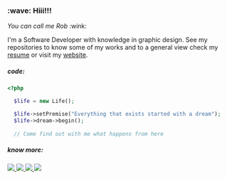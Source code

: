 <h3> :wave: <b>Hiii!!!</b></h3>
<p><i>You can call me Rob</i> :wink: </p>

<p>
  I'm a Software Developer with knowledge in graphic design. 
  See my repositories to know some of my works and to a general view 
  check my <a href="resume.pdf">resume</a> or visit my <a href="https://robsongomes.me">website</a>.</p>
</p>

<h5>code:</h5>

```php
<?php

  $life = new Life();

  $life->setPremise("Everything that exists started with a dream");
  $life->dream->begin(); 
  
  // Come find out with me what happens from here
```

<h5>know more:</h5>

<a href="https://github.com/rob-ec/rob-ec/raw/main/resume.pdf" target="_blank">
  <img src="https://img.shields.io/badge/Download_Resume-289C6A?style=for-the-badge&logo=DocuSign&logoColor=white" />
</a>

<a href="https://www.linkedin.com/in/robson-m-gomes/" target="_blank">
  <img src="https://img.shields.io/badge/Linkedin-0A66C2?style=for-the-badge&logo=Linkedin&logoColor=white" />
</a>

<a href="https://gitlab.com/rob-ec" target="_blank">
  <img src="https://img.shields.io/badge/GitLab-FC6D26?style=for-the-badge&logo=GitLab&logoColor=white" />
</a>

<a href="http://lattes.cnpq.br/6506282888397064" target="_blank">
  <img src="https://img.shields.io/badge/Lattes-1F2D4A?style=for-the-badge" />
</a>
